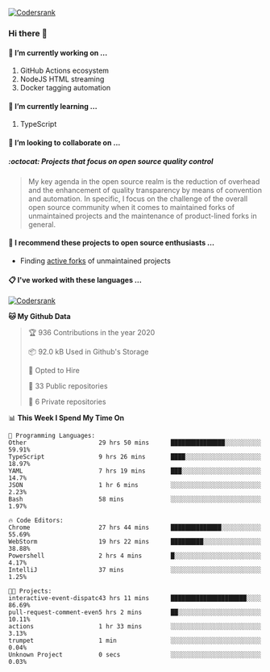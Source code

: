 [![Codersrank](https://cdn.image4.io/matfax/c_scale,w_540/codersrank.png)](https://profile.codersrank.io/user/matfax)

### Hi there 👋

#### 🔭 I’m currently working on ...

1. GitHub Actions ecosystem
1. NodeJS HTML streaming
1. Docker tagging automation

#### 🌱 I’m currently learning ...

1. TypeScript

#### 👯 I’m looking to collaborate on ...

##### :octocat: Projects that focus on open source quality control
> My key agenda in the open source realm is the reduction of overhead and the enhancement of quality transparency by means of convention and automation. In specific, I focus on the challenge of the overall open source community when it comes to maintained forks of unmaintained projects and the maintenance of product-lined forks in general.

#### :rocket: I recommend these projects to open source enthusiasts ...

* Finding [active forks](https://github.com/techgaun/active-forks) of unmaintained projects

#### :clipboard: I've worked with these languages ...

[![Codersrank](https://cdn.image4.io/matfax/c_scale,w_760/languages.png)](https://profile.codersrank.io/user/matfax)

<!--START_SECTION:waka-->
**🐱 My Github Data** 

> 🏆 936 Contributions in the year 2020
 > 
> 📦 92.0 kB Used in Github's Storage 
 > 
> 💼 Opted to Hire
 > 
> 📜 33 Public repositories
 > 
> 🔑 6 Private repositories 

📊 **This Week I Spend My Time On** 

```text
💬 Programming Languages: 
Other                    29 hrs 50 mins      ███████████████░░░░░░░░░░   59.91% 
TypeScript               9 hrs 26 mins       ████░░░░░░░░░░░░░░░░░░░░░   18.97% 
YAML                     7 hrs 19 mins       ███░░░░░░░░░░░░░░░░░░░░░░   14.7% 
JSON                     1 hr 6 mins         ░░░░░░░░░░░░░░░░░░░░░░░░░   2.23% 
Bash                     58 mins             ░░░░░░░░░░░░░░░░░░░░░░░░░   1.97%

🔥 Code Editors: 
Chrome                   27 hrs 44 mins      ██████████████░░░░░░░░░░░   55.69% 
WebStorm                 19 hrs 22 mins      █████████░░░░░░░░░░░░░░░░   38.88% 
Powershell               2 hrs 4 mins        █░░░░░░░░░░░░░░░░░░░░░░░░   4.17% 
IntelliJ                 37 mins             ░░░░░░░░░░░░░░░░░░░░░░░░░   1.25%

🐱‍💻 Projects: 
interactive-event-dispatc43 hrs 11 mins      █████████████████████░░░░   86.69% 
pull-request-comment-even5 hrs 2 mins        ██░░░░░░░░░░░░░░░░░░░░░░░   10.11% 
actions                  1 hr 33 mins        ░░░░░░░░░░░░░░░░░░░░░░░░░   3.13% 
trumpet                  1 min               ░░░░░░░░░░░░░░░░░░░░░░░░░   0.04% 
Unknown Project          0 secs              ░░░░░░░░░░░░░░░░░░░░░░░░░   0.03%

```


<!--END_SECTION:waka-->

<!--
**matfax/matfax** is a ✨ _special_ ✨ repository because its `README.md` (this file) appears on your GitHub profile.

Here are some ideas to get you started:

- 🔭 I’m currently working on ...
- 🌱 I’m currently learning ...
- 👯 I’m looking to collaborate on ...
- 🤔 I’m looking for help with ...
- 💬 Ask me about ...
- 📫 How to reach me: ...
- 😄 Pronouns: ...
- ⚡ Fun fact: ...
-->
